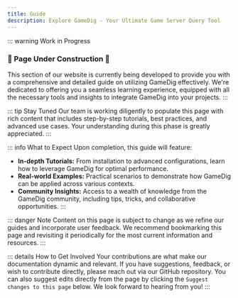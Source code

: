 ```yaml
---
title: Guide
description: Explore GameDig - Your Ultimate Game Server Query Tool
---
```


::: warning Work in Progress

### 🚧 Page Under Construction 🚧

This section of our website is currently being developed to provide you with a comprehensive and detailed guide on utilizing GameDig effectively. We're dedicated to offering you a seamless learning experience, equipped with all the necessary tools and insights to integrate GameDig into your projects.
:::

::: tip Stay Tuned
Our team is working diligently to populate this page with rich content that includes step-by-step tutorials, best practices, and advanced use cases. Your understanding during this phase is greatly appreciated.
:::

::: info What to Expect
Upon completion, this guide will feature:

- **In-depth Tutorials:** From installation to advanced configurations, learn how to leverage GameDig for optimal performance.
- **Real-world Examples:** Practical scenarios to demonstrate how GameDig can be applied across various contexts.
- **Community Insights:** Access to a wealth of knowledge from the GameDig community, including tips, tricks, and collaborative opportunities.
:::

::: danger Note
Content on this page is subject to change as we refine our guides and incorporate user feedback. We recommend bookmarking this page and revisiting it periodically for the most current information and resources.
:::

::: details How to Get Involved
Your contributions are what make our documentation dynamic and relevant. If you have suggestions, feedback, or wish to contribute directly, please reach out via our GitHub repository. You can also suggest edits directly from the page by clicking the `Suggest changes to this page` below. We look forward to hearing from you!
:::
